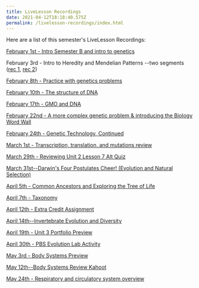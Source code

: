 ```yaml
---
title: LiveLesson Recordings
date: 2021-04-12T18:18:40.575Z
permalink: /livelesson-recordings/index.html
---
```

Here are a list of this semester's LiveLesson Recordings:

[February 1st - Intro Semester B and intro to genetics](https://www.connexus.com/external/livelesson/?url-path=pft69wm4la5i&domain=ww3.livelesson.com)

February 3rd - Intro to Heredity and Mendelian Patterns --two segments ([rec 1](https://www.connexus.com/external/livelesson/?url-path=p4z0z4h58jr9&domain=ww3.livelesson.com), [rec 2](https://www.connexus.com/external/livelesson/?url-path=p0uyu02u8tlj&domain=ww3.livelesson.com))

[February 8th - Practice with genetics problems](https://www.connexus.com/external/livelesson/?url-path=p7jhl3i018bc&domain=ww3.livelesson.com)

[February 10th - The structure of DNA](https://www.connexus.com/external/livelesson/?url-path=pmhfg53pxgbi&domain=ww3.livelesson.com)

[February 17th - GMO and DNA](https://www.connexus.com/external/livelesson/?url-path=pb1zch5fuqci&domain=ww3.livelesson.com)

[February 22nd - A more complex genetic problem & introducing the Biology Word Wall](https://www.connexus.com/external/livelesson/?url-path=pi1g2o2eet0k&domain=ww3.livelesson.com)

[February 24th - Genetic Technology, Continued](https://www.connexus.com/external/livelesson/?url-path=p5arxq7roe25&domain=ww3.livelesson.com)

[March 1st - Transcription, translation, and mutations review](https://www.connexus.com/external/livelesson/?url-path=p7ir17z84lfz&domain=ww3.livelesson.com)

[March 29th - Reviewing Unit 2 Lesson 7 Alt Quiz](https://www.connexus.com/external/livelesson/?url-path=pyo45c6rkms5&domain=ww3.livelesson.com)

[March 31st--Darwin's Four Postulates Cheer! (Evolution and Natural Selection)](https://www.connexus.com/external/livelesson/?url-path=plghip3crm03&domain=ww3.livelesson.com)

[April 5th - Common Ancestors and Exploring the Tree of Life](https://www.connexus.com/external/livelesson/?url-path=p02om1r96egb&domain=ww3.livelesson.com)

[April 7th - Taxonomy](https://www.connexus.com/external/livelesson/?url-path=p54h0w8pmp6n&domain=ww3.livelesson.com)

[April 12th - Extra Credit Assignment](https://www.connexus.com/external/livelesson/?url-path=pw4qghhywxn3&domain=ww3.livelesson.com)

[April 14th--Invertebrate Evolution and Diversity](https://www.connexus.com/external/livelesson/?url-path=psa4e5kg0njk&domain=ww3.livelesson.com)

[April 19th - Unit 3 Portfolio Preview](https://www.connexus.com/external/livelesson/?url-path=pr9yxxuhzslj&domain=ww3.livelesson.com)

[April 30th - PBS Evolution Lab Activity](https://www.connexus.com/external/livelesson/?url-path=pn5rul4qx4us&domain=ww3.livelesson.com)

[May 3rd - Body Systems Preview](https://www.connexus.com/external/livelesson/?url-path=pc2umrlg9axk&domain=ww3.livelesson.com)

[May 12th--Body Systems Review Kahoot](https://www.connexus.com/external/livelesson/?url-path=rpmuzkncd7mck&domain=ww3.livelesson.com)

[May 24th - Respiratory and circulatory system overview](https://www.connexus.com/external/livelesson/?url-path=p43a6zmrjh20&domain=ww3.livelesson.com)